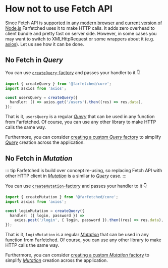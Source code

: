 # How not to use Fetch API

Since Fetch API is [supported in any modern browser and current version of Node.js](https://developer.mozilla.org/en-US/docs/Web/API/Fetch_API/Using_Fetch) Farfetched uses it to make HTTP calls. It adds zero overhead to client bundle and pretty fast on server side. However, in some cases you may want to switch to XMLHttpRequest or some wrappers about it (e.g. [axios](https://axios-http.com)). Let us see how it can be done.

## No Fetch in _Query_

You can use [`createQuery`-factory](/api/factories/create_query.md) and passes your handler to it 👇

```ts
import { createQuery } from '@farfetched/core';
import asxios from 'axios';

const usersQuery = createQuery({
  handler: () => axios.get('/users').then((res) => res.data),
});
```

That is it, `usersQuery` is a regular [_Query_](/api/primitives/query.md) that can be used in any function from Farfetched. Of course, you can use any other library to make HTTP calls the same way.

Furthermore, you can consider [creating a custom _Query_ factory](/recipes/custom_query) to simplify [_Query_](/api/primitives/query.md) creation across the application.

## No Fetch in _Mutation_

::: tip
Farfetched is build over concept re-using, so replacing Fetch API with other HTTP client in [_Mutation_](/api/primitives/mutation.md) is a similar to [_Query_](/api/primitives/query.md) case.
:::

You can use [`createMutation`-factory](/api/factories/create_mutation.md) and passes your handler to it 👇

```ts
import { createMutation } from '@farfetched/core';
import asxios from 'axios';

const loginMutation = createQuery({
  handler: ({ login, password }) =>
    axios.post('/login', { login, password }).then((res) => res.data),
});
```

That is it, `loginMutation` is a regular [_Mutation_](/api/primitives/mutation.md) that can be used in any function from Farfetched. Of course, you can use any other library to make HTTP calls the same way.

Furthermore, you can consider [creating a custom _Mutation_ factory](/recipes/custom_mutation) to simplify [_Mutation_](/api/primitives/mutation.md) creation across the application.

